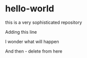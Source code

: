 # hello-world
this is a very sophisticated repository

Adding this line

I wonder what will happen <removed>

And then - delete from here
